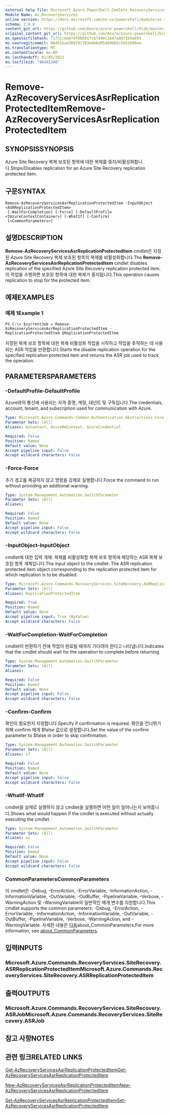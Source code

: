 ```yaml
---
external help file: Microsoft.Azure.PowerShell.Cmdlets.RecoveryServices.SiteRecovery.dll-Help.xml
Module Name: Az.RecoveryServices
online version: https://docs.microsoft.com/en-us/powershell/module/az.recoveryservices/remove-azrecoveryservicesasrreplicationprotecteditem
schema: 2.0.0
content_git_url: https://github.com/Azure/azure-powershell/blob/master/src/RecoveryServices/RecoveryServices/help/Remove-AzRecoveryServicesAsrReplicationProtectedItem.md
original_content_git_url: https://github.com/Azure/azure-powershell/blob/master/src/RecoveryServices/RecoveryServices/help/Remove-AzRecoveryServicesAsrReplicationProtectedItem.md
ms.openlocfilehash: 71731c0a6f4f0bb917cb7490c1647add71b9a893
ms.sourcegitcommit: 68451baa389791703e666d95469602c5652609ee
ms.translationtype: MT
ms.contentlocale: ko-KR
ms.lasthandoff: 01/05/2021
ms.locfileid: "98491348"
---
```

# <span data-ttu-id="b45ef-101">Remove-AzRecoveryServicesAsrReplicationProtectedItem</span><span class="sxs-lookup"><span data-stu-id="b45ef-101">Remove-AzRecoveryServicesAsrReplicationProtectedItem</span></span>

## <span data-ttu-id="b45ef-102">SYNOPSIS</span><span class="sxs-lookup"><span data-stu-id="b45ef-102">SYNOPSIS</span></span>
<span data-ttu-id="b45ef-103">Azure Site Recovery 복제 보호된 항목에 대한 복제를 중지/비활성화합니다.</span><span class="sxs-lookup"><span data-stu-id="b45ef-103">Stops/Disables replication for an Azure Site Recovery replication protected item.</span></span>

## <span data-ttu-id="b45ef-104">구문</span><span class="sxs-lookup"><span data-stu-id="b45ef-104">SYNTAX</span></span>

```
Remove-AzRecoveryServicesAsrReplicationProtectedItem -InputObject <ASRReplicationProtectedItem>
 [-WaitForCompletion] [-Force] [-DefaultProfile <IAzureContextContainer>] [-WhatIf] [-Confirm]
 [<CommonParameters>]
```

## <span data-ttu-id="b45ef-105">설명</span><span class="sxs-lookup"><span data-stu-id="b45ef-105">DESCRIPTION</span></span>
<span data-ttu-id="b45ef-106">**Remove-AzRecoveryServicesAsrReplicationProtectedItem** cmdlet은 지정된 Azure Site Recovery 복제 보호된 항목의 복제를 비활성화합니다.</span><span class="sxs-lookup"><span data-stu-id="b45ef-106">The **Remove-AzRecoveryServicesAsrReplicationProtectedItem** cmdlet disables replication of the specified Azure Site Recovery replication protected item.</span></span>
<span data-ttu-id="b45ef-107">이 작업을 수행하면 보호된 항목에 대한 복제가 중지됩니다.</span><span class="sxs-lookup"><span data-stu-id="b45ef-107">This operation causes replication to stop for the protected item.</span></span>

## <span data-ttu-id="b45ef-108">예제</span><span class="sxs-lookup"><span data-stu-id="b45ef-108">EXAMPLES</span></span>

### <span data-ttu-id="b45ef-109">예제 1</span><span class="sxs-lookup"><span data-stu-id="b45ef-109">Example 1</span></span>
```
PS C:\> $currentJob = Remove-AzRecoveryServicesAsrReplicationProtectedItem -ReplicationProtectedItem $ReplicationProtectedItem
```

<span data-ttu-id="b45ef-110">지정된 복제 보호 항목에 대한 복제 비활성화 작업을 시작하고 작업을 추적하는 데 사용되는 ASR 작업을 반환합니다.</span><span class="sxs-lookup"><span data-stu-id="b45ef-110">Starts the disable replication operation for the specified replication protected item and returns the ASR job used to track the operation.</span></span>

## <span data-ttu-id="b45ef-111">PARAMETERS</span><span class="sxs-lookup"><span data-stu-id="b45ef-111">PARAMETERS</span></span>

### <span data-ttu-id="b45ef-112">-DefaultProfile</span><span class="sxs-lookup"><span data-stu-id="b45ef-112">-DefaultProfile</span></span>
<span data-ttu-id="b45ef-113">Azure와의 통신에 사용되는 자격 증명, 계정, 테넌트 및 구독입니다.</span><span class="sxs-lookup"><span data-stu-id="b45ef-113">The credentials, account, tenant, and subscription used for communication with Azure.</span></span>


```yaml
Type: Microsoft.Azure.Commands.Common.Authentication.Abstractions.Core.IAzureContextContainer
Parameter Sets: (All)
Aliases: AzContext, AzureRmContext, AzureCredential

Required: False
Position: Named
Default value: None
Accept pipeline input: False
Accept wildcard characters: False
```

### <span data-ttu-id="b45ef-114">-Force</span><span class="sxs-lookup"><span data-stu-id="b45ef-114">-Force</span></span>
<span data-ttu-id="b45ef-115">추가 경고를 제공하지 않고 명령을 강제로 실행합니다.</span><span class="sxs-lookup"><span data-stu-id="b45ef-115">Force the command to run without providing an additional warning.</span></span>

```yaml
Type: System.Management.Automation.SwitchParameter
Parameter Sets: (All)
Aliases:

Required: False
Position: Named
Default value: None
Accept pipeline input: False
Accept wildcard characters: False
```

### <span data-ttu-id="b45ef-116">-InputObject</span><span class="sxs-lookup"><span data-stu-id="b45ef-116">-InputObject</span></span>
<span data-ttu-id="b45ef-117">cmdlet에 대한 입력 개체: 복제를 비활성화할 복제 보호 항목에 해당하는 ASR 복제 보호된 항목 개체입니다.</span><span class="sxs-lookup"><span data-stu-id="b45ef-117">The input object to the cmdlet: The ASR replication protected item object corresponding to the replication protected item for which replication is to be disabled.</span></span>

```yaml
Type: Microsoft.Azure.Commands.RecoveryServices.SiteRecovery.ASRReplicationProtectedItem
Parameter Sets: (All)
Aliases: ReplicationProtectedItem

Required: True
Position: Named
Default value: None
Accept pipeline input: True (ByValue)
Accept wildcard characters: False
```

### <span data-ttu-id="b45ef-118">-WaitForCompletion</span><span class="sxs-lookup"><span data-stu-id="b45ef-118">-WaitForCompletion</span></span>
<span data-ttu-id="b45ef-119">cmdlet이 반환하기 전에 작업이 완료될 때까지 기다려야 한다고 나타냅니다.</span><span class="sxs-lookup"><span data-stu-id="b45ef-119">Indicates that the cmdlet should wait for the operation to complete before returning.</span></span>

```yaml
Type: System.Management.Automation.SwitchParameter
Parameter Sets: (All)
Aliases:

Required: False
Position: Named
Default value: None
Accept pipeline input: False
Accept wildcard characters: False
```

### <span data-ttu-id="b45ef-120">-Confirm</span><span class="sxs-lookup"><span data-stu-id="b45ef-120">-Confirm</span></span>
<span data-ttu-id="b45ef-121">확인이 필요한지 지정합니다.</span><span class="sxs-lookup"><span data-stu-id="b45ef-121">Specify if confirmation is required.</span></span> <span data-ttu-id="b45ef-122">확인을 건너뛰기 위해 confirm 매개 $false 값으로 설정합니다.</span><span class="sxs-lookup"><span data-stu-id="b45ef-122">Set the value of the confirm parameter to $false in order to skip confirmation.</span></span>

```yaml
Type: System.Management.Automation.SwitchParameter
Parameter Sets: (All)
Aliases: cf

Required: False
Position: Named
Default value: None
Accept pipeline input: False
Accept wildcard characters: False
```

### <span data-ttu-id="b45ef-123">-WhatIf</span><span class="sxs-lookup"><span data-stu-id="b45ef-123">-WhatIf</span></span>
<span data-ttu-id="b45ef-124">cmdlet을 실제로 실행하지 않고 cmdlet을 실행하면 어떤 일이 일어나는지 보여줍니다.</span><span class="sxs-lookup"><span data-stu-id="b45ef-124">Shows what would happen if the cmdlet is executed without actually executing the cmdlet.</span></span>

```yaml
Type: System.Management.Automation.SwitchParameter
Parameter Sets: (All)
Aliases: wi

Required: False
Position: Named
Default value: None
Accept pipeline input: False
Accept wildcard characters: False
```

### <span data-ttu-id="b45ef-125">CommonParameters</span><span class="sxs-lookup"><span data-stu-id="b45ef-125">CommonParameters</span></span>
<span data-ttu-id="b45ef-126">이 cmdlet은 -Debug, -ErrorAction, -ErrorVariable, -InformationAction, -InformationVariable, -OutVariable, -OutBuffer, -PipelineVariable, -Verbose, -WarningAction 및 -WarningVariable의 일반적인 매개 변수를 지원합니다.</span><span class="sxs-lookup"><span data-stu-id="b45ef-126">This cmdlet supports the common parameters: -Debug, -ErrorAction, -ErrorVariable, -InformationAction, -InformationVariable, -OutVariable, -OutBuffer, -PipelineVariable, -Verbose, -WarningAction, and -WarningVariable.</span></span> <span data-ttu-id="b45ef-127">자세한 내용은 [다음](http://go.microsoft.com/fwlink/?LinkID=113216)about_CommonParameters.</span><span class="sxs-lookup"><span data-stu-id="b45ef-127">For more information, see [about_CommonParameters](http://go.microsoft.com/fwlink/?LinkID=113216).</span></span>

## <span data-ttu-id="b45ef-128">입력</span><span class="sxs-lookup"><span data-stu-id="b45ef-128">INPUTS</span></span>

### <span data-ttu-id="b45ef-129">Microsoft.Azure.Commands.RecoveryServices.SiteRecovery.ASRReplicationProtectedItem</span><span class="sxs-lookup"><span data-stu-id="b45ef-129">Microsoft.Azure.Commands.RecoveryServices.SiteRecovery.ASRReplicationProtectedItem</span></span>

## <span data-ttu-id="b45ef-130">출력</span><span class="sxs-lookup"><span data-stu-id="b45ef-130">OUTPUTS</span></span>

### <span data-ttu-id="b45ef-131">Microsoft.Azure.Commands.RecoveryServices.SiteRecovery.ASRJob</span><span class="sxs-lookup"><span data-stu-id="b45ef-131">Microsoft.Azure.Commands.RecoveryServices.SiteRecovery.ASRJob</span></span>

## <span data-ttu-id="b45ef-132">참고 사항</span><span class="sxs-lookup"><span data-stu-id="b45ef-132">NOTES</span></span>

## <span data-ttu-id="b45ef-133">관련 링크</span><span class="sxs-lookup"><span data-stu-id="b45ef-133">RELATED LINKS</span></span>

[<span data-ttu-id="b45ef-134">Get-AzRecoveryServicesAsrReplicationProtectedItem</span><span class="sxs-lookup"><span data-stu-id="b45ef-134">Get-AzRecoveryServicesAsrReplicationProtectedItem</span></span>](./Get-AzRecoveryServicesAsrReplicationProtectedItem.md)

[<span data-ttu-id="b45ef-135">New-AzRecoveryServicesAsrReplicationProtectedItem</span><span class="sxs-lookup"><span data-stu-id="b45ef-135">New-AzRecoveryServicesAsrReplicationProtectedItem</span></span>](./New-AzRecoveryServicesAsrReplicationProtectedItem.md)

[<span data-ttu-id="b45ef-136">Set-AzRecoveryServicesAsrReplicationProtectedItem</span><span class="sxs-lookup"><span data-stu-id="b45ef-136">Set-AzRecoveryServicesAsrReplicationProtectedItem</span></span>](./Set-AzRecoveryServicesAsrReplicationProtectedItem.md)
